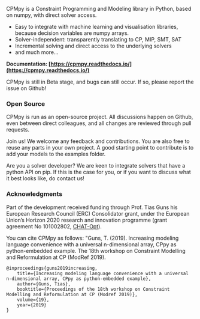 CPMpy is a Constraint Programming and Modeling library in Python, based on numpy, with direct solver access.

* Easy to integrate with machine learning and visualisation libraries, because decision variables are numpy arrays.
* Solver-independent: transparently translating to CP, MIP, SMT, SAT
* Incremental solving and direct access to the underlying solvers
* and much more...

**Documentation: [https://cpmpy.readthedocs.io/](https://cpmpy.readthedocs.io/)**

CPMpy is still in Beta stage, and bugs can still occur. If so, please report the issue on Github!

### Open Source

CPMpy is run as an open-source project. All discussions happen on Github, even between direct colleagues, and all changes are reviewed through pull requests. 

Join us! We welcome any feedback and contributions. You are also free to reuse any parts in your own project. A good starting point to contribute is to add your models to the examples folder.


Are you a solver developer? We are keen to integrate solvers that have a python API on pip. If this is the case for you, or if you want to discuss what it best looks like, do contact us!

### Acknowledgments
Part of the development received funding through Prof. Tias Guns his European Research Council (ERC) Consolidator grant, under the European Union’s Horizon 2020 research and innovation programme (grant agreement No 101002802, [CHAT-Opt](https://people.cs.kuleuven.be/~tias.guns/chat-opt.html)).

You can cite CPMpy as follows: "Guns, T. (2019). Increasing modeling language convenience with a universal n-dimensional array, CPpy as python-embedded example. The 18th workshop on Constraint Modelling and Reformulation at CP (ModRef 2019).

```
@inproceedings{guns2019increasing,
    title={Increasing modeling language convenience with a universal n-dimensional array, CPpy as python-embedded example},
    author={Guns, Tias},
    booktitle={Proceedings of the 18th workshop on Constraint Modelling and Reformulation at CP (Modref 2019)},
    volume={19},
    year={2019}
}
```

